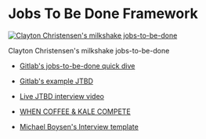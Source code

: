 Jobs To Be Done Framework
==========================


[![Clayton Christensen's milkshake jobs-to-be-done](https://img.youtube.com/vi/s9nbTB33hbg/0.jpg)](https://www.youtube.com/watch?v=s9nbTB33hbg)

Clayton Christensen's milkshake jobs-to-be-done

- [Gitlab's jobs-to-be-done quick dive](https://about.gitlab.com/handbook/engineering/ux/jobs-to-be-done/deep-dive/)
- [Gitlab's example JTBD](https://gitlab.com/gitlab-org/gitlab/-/issues/197187)


- [Live JTBD interview video](https://vimeo.com/81153746#t=1120s)
- [WHEN COFFEE & KALE COMPETE](http://www.whencoffeeandkalecompete.com/)
- [Michael Boysen's Interview template](/design/boysen_jtbd_interview_5548.pdf)

